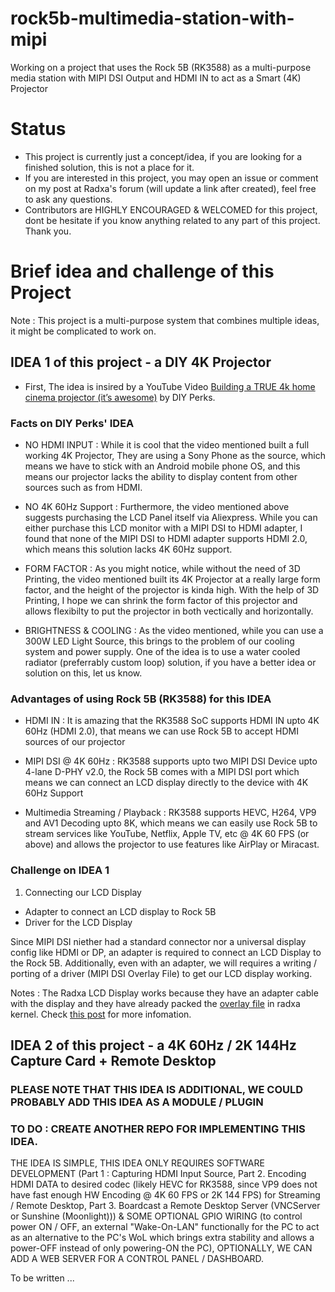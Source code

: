 # rock5b-multimedia-station-with-mipi

Working on a project that uses the Rock 5B (RK3588) as a multi-purpose media station with MIPI DSI Output and HDMI IN to act as a Smart (4K) Projector

# Status
- This project is currently just a concept/idea, if you are looking for a finished solution, this is not a place for it.
- If you are interested in this project, you may open an issue or comment on my post at Radxa's forum (will update a link after created), feel free to ask any questions. 
- Contributors are HIGHLY ENCOURAGED & WELCOMED for this project, dont be hesitate if you know anything related to any part of this project. Thank you.

# Brief idea and challenge of this Project
Note : This project is a multi-purpose system that combines multiple ideas, it might be complicated to work on.

## IDEA 1 of this project - a DIY 4K Projector

- First, The idea is insired by a YouTube Video [Building a TRUE 4k home cinema projector (it’s awesome)](https://www.youtube.com/watch?v=YfvTjQ9MCwY) by DIY Perks.

### Facts on DIY Perks' IDEA

- NO HDMI INPUT : While it is cool that the video mentioned built a full working 4K Projector, They are using a Sony Phone as the source, which means we have to stick with an Android mobile phone OS, and this means our projector lacks the ability to display content from other sources such as from HDMI.

- NO 4K 60Hz Support : Furthermore, the video mentioned above suggests purchasing the LCD Panel itself via Aliexpress. While you can either purchase this LCD monitor with a MIPI DSI to HDMI adapter, I found that none of the MIPI DSI to HDMI adapter supports HDMI 2.0, which means this solution lacks 4K 60Hz support.

- FORM FACTOR : As you might notice, while without the need of 3D Printing, the video mentioned built its 4K Projector at a really large form factor, and the height of the projector is kinda high. With the help of 3D Printing, I hope we can shrink the form factor of this projector and allows flexibilty to put the projector in both vectically and horizontally.

- BRIGHTNESS & COOLING : As the video mentioned, while you can use a 300W LED Light Source, this brings to the problem of our cooling system and power supply. One of the idea is to use a water cooled radiator (preferrably custom loop) solution, if you have a better idea or solution on this, let us know.

### Advantages of using Rock 5B (RK3588) for this IDEA

- HDMI IN : It is amazing that the RK3588 SoC supports HDMI IN upto 4K 60Hz (HDMI 2.0), that means we can use Rock 5B to accept HDMI sources of our projector

- MIPI DSI @ 4K 60Hz : RK3588 supports upto two MIPI DSI Device upto 4-lane D-PHY v2.0, the Rock 5B comes with a MIPI DSI port which means we can connect an LCD display directly to the device with 4K 60Hz Support

- Multimedia Streaming / Playback : RK3588 supports HEVC, H264, VP9 and AV1 Decoding upto 8K, which means we can easily use Rock 5B to stream services like YouTube, Netflix, Apple TV, etc @ 4K 60 FPS (or above) and allows the projector to use features like AirPlay or Miracast.

### Challenge on IDEA 1

1. Connecting our LCD Display

- Adapter to connect an LCD display to Rock 5B
- Driver for the LCD Display

Since MIPI DSI niether had a standard connector nor a universal display config like HDMI or DP, an adapter is required to connect an LCD Display to the Rock 5B. Additionally, even with an adapter, we will requires a writing / porting of a driver (MIPI DSI Overlay File) to get our LCD display working.

Notes : The Radxa LCD Display works because they have an adapter cable with the display and they have already packed the [overlay file](https://github.com/radxa/kernel/blob/stable-5.10-rock5/arch/arm64/boot/dts/rockchip/rk3588-rock-5b-radxa-10p1inch-display.dtsi) in radxa kernel. Check [this post](https://forum.radxa.com/t/mipi-display-support/12239) for more infomation.

## IDEA 2 of this project - a 4K 60Hz / 2K 144Hz Capture Card + Remote Desktop

### PLEASE NOTE THAT THIS IDEA IS ADDITIONAL, WE COULD PROBABLY ADD THIS IDEA AS A MODULE / PLUGIN
### TO DO : CREATE ANOTHER REPO FOR IMPLEMENTING THIS IDEA.

THE IDEA IS SIMPLE, THIS IDEA ONLY REQUIRES SOFTWARE DEVELOPMENT (Part 1 : Capturing HDMI Input Source, Part 2. Encoding HDMI DATA to desired codec (likely HEVC for RK3588, since VP9 does not have fast enough HW Encoding @ 4K 60 FPS or 2K 144 FPS) for Streaming / Remote Desktop, Part 3. Boardcast a Remote Desktop Server (VNCServer or Sunshine (Moonlight))) & SOME OPTIONAL GPIO WIRING (to control power ON / OFF, an external "Wake-On-LAN" functionally for the PC to act as an alternative to the PC's WoL which brings extra stability and allows a power-OFF instead of only powering-ON the PC), OPTIONALLY, WE CAN ADD A WEB SERVER FOR A CONTROL PANEL / DASHBOARD.

To be written ...
